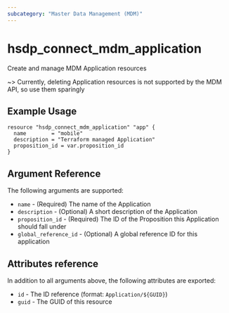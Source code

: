 ```yaml
---
subcategory: "Master Data Management (MDM)"
---
```


# hsdp_connect_mdm_application

Create and manage MDM Application resources

~> Currently, deleting Application resources is not supported by the MDM API, so use them sparingly

## Example Usage

```hcl
resource "hsdp_connect_mdm_application" "app" {
  name        = "mobile"
  description = "Terraform managed Application"
  proposition_id = var.proposition_id
}
```

## Argument Reference

The following arguments are supported:

* `name` - (Required) The name of the Application
* `description` - (Optional) A short description of the Application
* `proposition_id` - (Required) The ID of the Proposition this Application should fall under
* `global_reference_id` - (Optional) A global reference ID for this application

## Attributes reference

In addition to all arguments above, the following attributes are exported:

* `id` - The ID reference (format: `Application/${GUID}`)
* `guid` - The GUID of this resource
